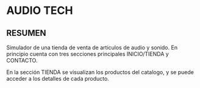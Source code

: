 # AUDIO TECH

## RESUMEN

Simulador de una tienda de venta de articulos de audio y sonido. En principio cuenta con tres secciones principales INICIO/TIENDA y CONTACTO.

En la sección TIENDA se visualizan los productos del catalogo, y se puede acceder a los detalles de cada producto.
